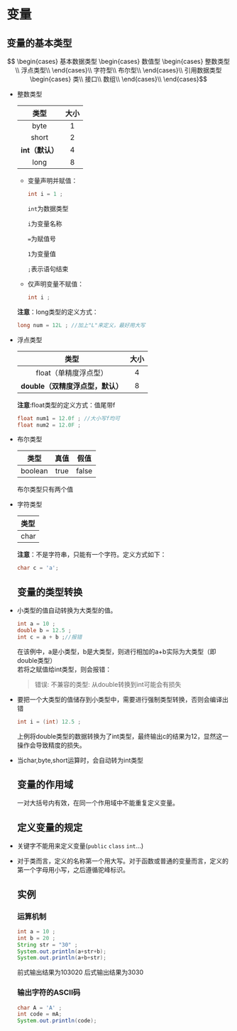 # 变量

## 变量的基本类型

$$ \begin{cases} 
        基本数据类型
        \begin{cases}
          数值型
          \begin{cases}
            整数类型 \\
            浮点类型\\
          \end{cases}\\ 
          字符型\\
        布尔型\\
        \end{cases}\\
        引用数据类型
        \begin{cases}
        类\\
        接口\\
        数组\\
        \end{cases}\\            
    \end{cases}$$

* 整数类型

  | 类型 | 大小 |
  | :---: | :---: |
  | byte | 1 |
  | short | 2 |
  | **int（默认）** | 4 |
  | long | 8 |

  * 变量声明并赋值：

    ```java
    int i = 1 ;
    ```

    `int`为数据类型

    `i`为变量名称

    `=`为赋值号

    `1`为变量值

    `;`表示语句结束

  * 仅声明变量不赋值：

    ```java
    int i ;
    ```

  **注意**：long类型的定义方式：

  ```java
  long num = 12L ; //加上"L"来定义，最好用大写
  ```

* 浮点类型

  | 类型 | 大小 |
  | :---: | :---: |
  | float（单精度浮点型） | 4 |
  | **double（双精度浮点型，默认）** | 8 |

  **注意**:float类型的定义方式：值尾带f

  ```java
  float num1 = 12.0f ; //大小写f均可
  float num2 = 12.0F ;
  ```

* 布尔类型

  | 类型 | 真值 | 假值 |
  | :---: | :---: | :---: |
  | boolean | true | false |

  布尔类型只有两个值

* 字符类型

  | 类型 |
  | :--- |
  | char |

  **注意**：不是字符串，只能有一个字符。定义方式如下：

  ```java
  char c = 'a';
  ```

  ## 变量的类型转换

* 小类型的值自动转换为大类型的值。

  ```java
  int a = 10 ;
  double b = 12.5 ; 
  int c = a + b ;//报错
  ```

  在该例中，a是小类型，b是大类型，则进行相加的a+b实际为大类型（即double类型）  
  若将之赋值给int类型，则会报错：

  > 错误: 不兼容的类型: 从double转换到int可能会有损失

* 要把一个大类型的值储存到小类型中，需要进行强制类型转换，否则会编译出错

  ```java
  int i = (int) 12.5 ;
  ```

  上例将double类型的数据转换为了int类型，最终输出c的结果为12，显然这一操作会导致精度的损失。

* 当char,byte,short运算时，会自动转为int类型

  ## 变量的作用域

  一对大括号内有效，在同一个作用域中不能重复定义变量。

  ## 定义变量的规定

* 关键字不能用来定义变量\(`public` `class` `int`...\)

* 对于类而言，定义的名称第一个用大写。对于函数或普通的变量而言，定义的第一个字母用小写，之后遵循驼峰标识。
  ## 实例

  ### 运算机制

  ```java
  int a = 10 ;
  int b = 20 ;
  String str = "30" ;
  System.out.println(a+str+b);
  System.out.println(a+b+str);
  ```

  前式输出结果为103020
  后式输出结果为3030
  ### 输出字符的ASCII码

  ```java
  char A = 'A' ;
  int code = mA;
  System.out.println(code);
  ```



